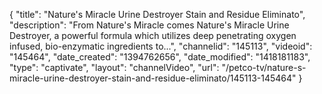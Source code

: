{
    "title": "Nature's Miracle Urine Destroyer Stain and Residue Eliminato",
    "description": "From Nature's Miracle comes Nature's Miracle Urine Destroyer, a powerful formula which utilizes deep penetrating oxygen infused, bio-enzymatic ingredients to...",
    "channelid": "145113",
    "videoid": "145464",
    "date_created": "1394762656",
    "date_modified": "1418181183",
    "type": "captivate",
    "layout": "channelVideo",
    "url": "\/petco-tv\/nature-s-miracle-urine-destroyer-stain-and-residue-eliminato\/145113-145464"
}
